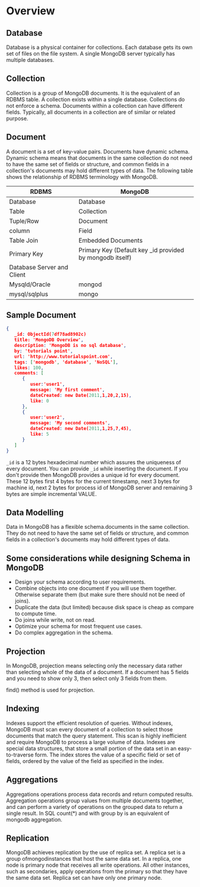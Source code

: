 # Overview

## Database

Database is a physical container for collections. Each database gets its own set of files on the file system. A single MongoDB server typically has multiple databases.

## Collection

Collection is a group of MongoDB documents. It is the equivalent of an RDBMS table. A collection exists within a single database. Collections do not enforce a schema. Documents within a collection can have different fields. Typically, all documents in a collection are of similar or related purpose.

## Document

A document is a set of key-value pairs. Documents have dynamic schema. Dynamic schema means that documents in the same collection do not need to have the same set of fields or structure, and common fields in a collection's documents may hold different types of data.
The following table shows the relationship of RDBMS terminology with MongoDB.

| RDBMS                      | MongoDB                                                   |
|-------------------------|-----------------------------------------------|
| Database                   | Database                                                  |
| Table                      | Collection                                                |
| Tuple/Row                  | Document                                                  |
| column                     | Field                                                     |
| Table Join                 | Embedded Documents                                        |
| Primary Key                | Primary Key (Default key _id provided by mongodb itself) |
| Database Server and Client |                                                          |
| Mysqld/Oracle              | mongod                                                    |
| mysql/sqlplus              | mongo                                                     |

## Sample Document

```json
{
   _id: ObjectId(7df78ad8902c)
   title: 'MongoDB Overview',
   description: 'MongoDB is no sql database',
   by: 'tutorials point',
   url: 'http://www.tutorialspoint.com',
   tags: ['mongodb', 'database', 'NoSQL'],
   likes: 100,
   comments: [
      {
         user:'user1',
         message: 'My first comment',
         dateCreated: new Date(2011,1,20,2,15),
         like: 0
      },
      {
         user:'user2',
         message: 'My second comments',
         dateCreated: new Date(2011,1,25,7,45),
         like: 5
      }
   ]
}
```

`_id` is a 12 bytes hexadecimal number which assures the uniqueness of every document. You can provide `_id` while inserting the document. If you don't provide then MongoDB provides a unique id for every document. These 12 bytes first 4 bytes for the current timestamp, next 3 bytes for machine id, next 2 bytes for process id of MongoDB server and remaining 3 bytes are simple incremental VALUE.

## Data Modelling

Data in MongoDB has a flexible schema.documents in the same collection. They do not need to have the same set of fields or structure, and common fields in a collection's documents may hold different types of data.

## Some considerations while designing Schema in MongoDB

- Design your schema according to user requirements.
- Combine objects into one document if you will use them together. Otherwise separate them (but make sure there should not be need of joins).
- Duplicate the data (but limited) because disk space is cheap as compare to compute time.
- Do joins while write, not on read.
- Optimize your schema for most frequent use cases.
- Do complex aggregation in the schema.

## Projection

In MongoDB, projection means selecting only the necessary data rather than selecting whole of the data of a document. If a document has 5 fields and you need to show only 3, then select only 3 fields from them.

find() method is used for projection.

## Indexing

Indexes support the efficient resolution of queries. Without indexes, MongoDB must scan every document of a collection to select those documents that match the query statement. This scan is highly inefficient and require MongoDB to process a large volume of data.
Indexes are special data structures, that store a small portion of the data set in an easy-to-traverse form. The index stores the value of a specific field or set of fields, ordered by the value of the field as specified in the index.

## Aggregations

Aggregations operations process data records and return computed results. Aggregation operations group values from multiple documents together, and can perform a variety of operations on the grouped data to return a single result. In SQL count(*) and with group by is an equivalent of mongodb aggregation.

## Replication

MongoDB achieves replication by the use of replica set. A replica set is a group ofmongodinstances that host the same data set. In a replica, one node is primary node that receives all write operations. All other instances, such as secondaries, apply operations from the primary so that they have the same data set. Replica set can have only one primary node.
